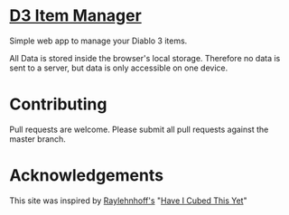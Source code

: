 # [D3 Item Manager](http://palortoff.github.io/d3-item-manager)

Simple web app to manage your Diablo 3 items.

All Data is stored inside the browser's local storage. Therefore no data is sent to a server, but data is only accessible on one device.

# Contributing

Pull requests are welcome. 
Please submit all pull requests against the master branch.

# Acknowledgements

This site was inspired by [Raylehnhoff's](https://github.com/Raylehnhoff/Have-I-Cubed-This-Yet) 
"[Have I Cubed This Yet](http://raylehnhoff.github.io/Have-I-Cubed-This-Yet/)"
